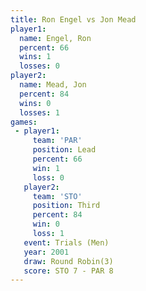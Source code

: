 ```yaml
---
title: Ron Engel vs Jon Mead
player1:          
  name: Engel, Ron
  percent: 66     
  wins: 1         
  losses: 0       
player2:          
  name: Mead, Jon 
  percent: 84     
  wins: 0         
  losses: 1       
games:
 - player1:        
     team: 'PAR'   
     position: Lead
     percent: 66   
     win: 1        
     loss: 0       
   player2:         
     team: 'STO'    
     position: Third
     percent: 84    
     win: 0         
     loss: 1        
   event: Trials (Men) 
   year: 2001          
   draw: Round Robin(3)
   score: STO 7 - PAR 8
---
```

